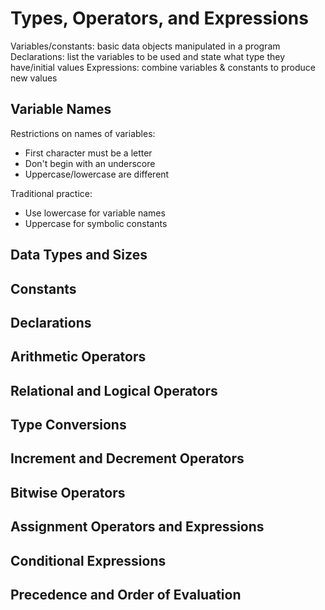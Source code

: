 # Types, Operators, and Expressions
Variables/constants: basic data objects manipulated in a program
Declarations: list the variables to be used and state what type they have/initial values
Expressions: combine variables & constants to produce new values

## Variable Names
Restrictions on names of variables:
- First character must be a letter
- Don't begin with an underscore
- Uppercase/lowercase are different

Traditional practice:
- Use lowercase for variable names
- Uppercase for symbolic constants

## Data Types and Sizes

## Constants

## Declarations

## Arithmetic Operators

## Relational and Logical Operators

## Type Conversions

## Increment and Decrement Operators

## Bitwise Operators

## Assignment Operators and Expressions

## Conditional Expressions

## Precedence and Order of Evaluation